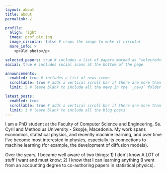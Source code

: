 ```yaml
---
layout: about
title: about
permalink: /

profile:
  align: right
  image: prof_pic.jpg
  image_circular: false # crops the image to make it circular
  more_info: >
    <p>Old photo</p>

selected_papers: true # includes a list of papers marked as "selected={true}"
social: true # includes social icons at the bottom of the page

announcements:
  enabled: true # includes a list of news items
  scrollable: true # adds a vertical scroll bar if there are more than 3 news items
  limit: 5 # leave blank to include all the news in the `_news` folder

latest_posts:
  enabled: true
  scrollable: true # adds a vertical scroll bar if there are more than 3 new posts items
  limit: 3 # leave blank to include all the blog posts
---
```


I am a PhD student at the Faculty of Computer Science and Engineering, Ss. Cyril and Methodius University - Skopje, Macedonia. My work spans economics, statistical physics, and recently machine learning, and over time I’ve become most interested in physics, especially its connections to machine learning (for example, the development of diffusion models).

Over the years, I became well aware of two things: 1) I don't know A LOT of stuff I want and must know; 2) I know that I can learning anything (I went from an accounting degree to co-authoring papers in statistical physics).
